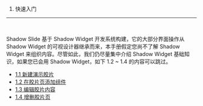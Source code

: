 1. 快速入门
----------

&nbsp;

Shadow Slide 基于 Shadow Widget 开发系统构建，它的大部分界面操作从 Shadow Widget 的可视设计器继承而来，本手册假定您尚不了解 Shadow Widget 来组织内容。尽管如此，我们仍尽量集中介绍 Shadow Widget 基础知识，如果您已会用 Shadow Widget，如下 1.2 ~ 1.4 的内容可以跳过。

- [1.1 新建演示胶片](#1.1.)
- [1.2 在胶片页添加组件](#1.2.)
- [1.3 编辑胶片内容](#1.3.)
- [1.4 增删胶片页](#1.4.)
